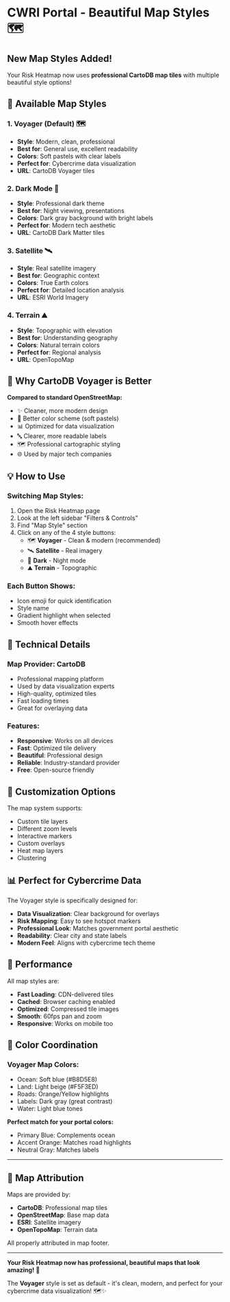 # CWRI Portal - Beautiful Map Styles 🗺️

## New Map Styles Added!

Your Risk Heatmap now uses **professional CartoDB map tiles** with multiple beautiful style options!

## 🎨 Available Map Styles

### 1. **Voyager (Default)** 🗺️
- **Style**: Modern, clean, professional
- **Best for**: General use, excellent readability
- **Colors**: Soft pastels with clear labels
- **Perfect for**: Cybercrime data visualization
- **URL**: CartoDB Voyager tiles

### 2. **Dark Mode** 🌙
- **Style**: Professional dark theme
- **Best for**: Night viewing, presentations
- **Colors**: Dark gray background with bright labels
- **Perfect for**: Modern tech aesthetic
- **URL**: CartoDB Dark Matter tiles

### 3. **Satellite** 🛰️
- **Style**: Real satellite imagery
- **Best for**: Geographic context
- **Colors**: True Earth colors
- **Perfect for**: Detailed location analysis
- **URL**: ESRI World Imagery

### 4. **Terrain** ⛰️
- **Style**: Topographic with elevation
- **Best for**: Understanding geography
- **Colors**: Natural terrain colors
- **Perfect for**: Regional analysis
- **URL**: OpenTopoMap

## 🌟 Why CartoDB Voyager is Better

**Compared to standard OpenStreetMap:**
- ✨ Cleaner, more modern design
- 🎨 Better color scheme (soft pastels)
- 📊 Optimized for data visualization
- 🔤 Clearer, more readable labels
- 🗺️ Professional cartographic styling
- 🌐 Used by major tech companies

## 💡 How to Use

### Switching Map Styles:
1. Open the Risk Heatmap page
2. Look at the left sidebar "Filters & Controls"
3. Find "Map Style" section
4. Click on any of the 4 style buttons:
   - 🗺️ **Voyager** - Clean & modern (recommended)
   - 🛰️ **Satellite** - Real imagery
   - 🌙 **Dark** - Night mode
   - ⛰️ **Terrain** - Topographic

### Each Button Shows:
- Icon emoji for quick identification
- Style name
- Gradient highlight when selected
- Smooth hover effects

## 🎯 Technical Details

### Map Provider: CartoDB
- Professional mapping platform
- Used by data visualization experts
- High-quality, optimized tiles
- Fast loading times
- Great for overlaying data

### Features:
- **Responsive**: Works on all devices
- **Fast**: Optimized tile delivery
- **Beautiful**: Professional design
- **Reliable**: Industry-standard provider
- **Free**: Open-source friendly

## 🔧 Customization Options

The map system supports:
- Custom tile layers
- Different zoom levels
- Interactive markers
- Custom overlays
- Heat map layers
- Clustering

## 📊 Perfect for Cybercrime Data

The Voyager style is specifically designed for:
- **Data Visualization**: Clear background for overlays
- **Risk Mapping**: Easy to see hotspot markers
- **Professional Look**: Matches government portal aesthetic
- **Readability**: Clear city and state labels
- **Modern Feel**: Aligns with cybercrime tech theme

## 🚀 Performance

All map styles are:
- **Fast Loading**: CDN-delivered tiles
- **Cached**: Browser caching enabled
- **Optimized**: Compressed tile images
- **Smooth**: 60fps pan and zoom
- **Responsive**: Works on mobile too

## 🎨 Color Coordination

### Voyager Map Colors:
- Ocean: Soft blue (#B8D5E8)
- Land: Light beige (#F5F3ED)
- Roads: Orange/Yellow highlights
- Labels: Dark gray (great contrast)
- Water: Light blue tones

**Perfect match for your portal colors:**
- Primary Blue: Complements ocean
- Accent Orange: Matches road highlights
- Neutral Gray: Matches labels

---

## 📝 Map Attribution

Maps are provided by:
- **CartoDB**: Professional map tiles
- **OpenStreetMap**: Base map data
- **ESRI**: Satellite imagery
- **OpenTopoMap**: Terrain data

All properly attributed in map footer.

---

**Your Risk Heatmap now has professional, beautiful maps that look amazing!** 🎉

The **Voyager** style is set as default - it's clean, modern, and perfect for your cybercrime data visualization! 🗺️✨
